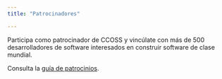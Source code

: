 ```yaml
---
title: "Patrocinadores"

---
```



Participa como patrocinador de CCOSS y vincúlate con más de 500 desarrolladores de software interesados en construir software de clase mundial.

Consulta la [guía de patrocinios](https://docs.google.com/presentation/d/1K4QQjUxUOnYm2g6POtIOvKIY9p_mw4zyeinHJU1Gc2c/edit?usp=sharing).